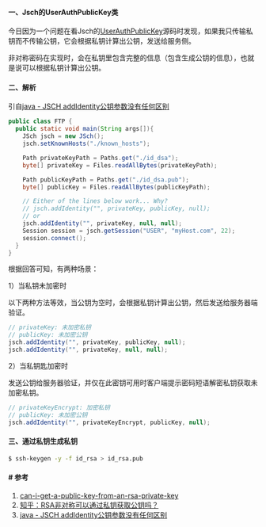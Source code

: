 #### 一、Jsch的UserAuthPublicKey类

今日因为一个问题在看Jsch的[UserAuthPublicKey](https://github.com/rtyley/jsch/blob/master/src/com/jcraft/jsch/UserAuthPublicKey.java)源码时发现，如果我只传输私钥而不传输公钥，它会根据私钥计算出公钥，发送给服务侧。

非对称密码在实现时，会在私钥里包含完整的信息（包含生成公钥的信息），也就是说可以根据私钥计算出公钥。

#### 二、解析

引自[java - JSCH addIdentity公钥参数没有任何区别](https://www.coder.work/article/1799055)

```java
public class FTP {
  public static void main(String args[]){
    JSch jsch = new JSch();
    jsch.setKnownHosts("./known_hosts"); 

    Path privateKeyPath = Paths.get("./id_dsa");
    byte[] privateKey = Files.readAllBytes(privateKeyPath);

    Path publicKeyPath = Paths.get("./id_dsa.pub");
    byte[] publicKey = Files.readAllBytes(publicKeyPath);

    // Either of the lines below work... Why?
    // jsch.addIdentity("", privateKey, publicKey, null);
    // or 
    jsch.addIdentity("", privateKey, null, null);
    Session session = jsch.getSession("USER", "myHost.com", 22);
    session.connect();
  }
}
```

根据回答可知，有两种场景：

1）当私钥未加密时

以下两种方法等效，当公钥为空时，会根据私钥计算出公钥，然后发送给服务器端验证。

```java
// privateKey: 未加密私钥
// publicKey: 未加密公钥
jsch.addIdentity("", privateKey, publicKey, null);
jsch.addIdentity("", privateKey, null, null);
```

2）当私钥匙加密时

发送公钥给服务器验证，并仅在此密钥可用时客户端提示密码短语解密私钥获取未加密私钥。

```java
// privateKeyEncrypt: 加密私钥
// publicKey: 未加密公钥
jsch.addIdentity("", privateKeyEncrypt, publicKey, null);
```

#### 三、通过私钥生成私钥

```bash
$ ssh-keygen -y -f id_rsa > id_rsa.pub
```

#### # 参考

1. [can-i-get-a-public-key-from-an-rsa-private-key](https://security.stackexchange.com/questions/172274/can-i-get-a-public-key-from-an-rsa-private-key)
2. [知乎：RSA非对称可以通过私钥获取公钥吗？](https://www.zhihu.com/question/36256081)
3. [java - JSCH addIdentity公钥参数没有任何区别](https://www.coder.work/article/1799055)